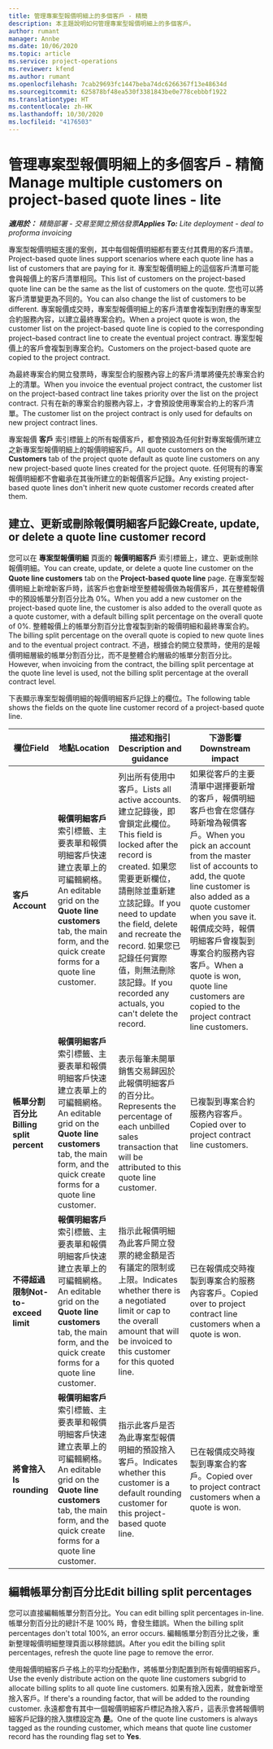 ```yaml
---
title: 管理專案型報價明細上的多個客戶 - 精簡
description: 本主題說明如何管理專案型報價明細上的多個客戶。
author: rumant
manager: Annbe
ms.date: 10/06/2020
ms.topic: article
ms.service: project-operations
ms.reviewer: kfend
ms.author: rumant
ms.openlocfilehash: 7cab29693fc1447beba74dc6266367f13e48634d
ms.sourcegitcommit: 625878bf48ea530f3381843be0e778cebbbf1922
ms.translationtype: HT
ms.contentlocale: zh-HK
ms.lasthandoff: 10/30/2020
ms.locfileid: "4176503"
---
```

# <a name="manage-multiple-customers-on-project-based-quote-lines---lite"></a><span data-ttu-id="47cdf-103">管理專案型報價明細上的多個客戶 - 精簡</span><span class="sxs-lookup"><span data-stu-id="47cdf-103">Manage multiple customers on project-based quote lines - lite</span></span>

<span data-ttu-id="47cdf-104">_**適用於：** 精簡部署 - 交易至開立預估發票_</span><span class="sxs-lookup"><span data-stu-id="47cdf-104">_**Applies To:** Lite deployment - deal to proforma invoicing_</span></span>

<span data-ttu-id="47cdf-105">專案型報價明細支援的案例，其中每個報價明細都有要支付其費用的客戶清單。</span><span class="sxs-lookup"><span data-stu-id="47cdf-105">Project-based quote lines support scenarios where each quote line has a list of customers that are paying for it.</span></span> <span data-ttu-id="47cdf-106">專案型報價明細上的這個客戶清單可能會與報價上的客戶清單相同。</span><span class="sxs-lookup"><span data-stu-id="47cdf-106">This list of customers on the project-based quote line can be the same as the list of customers on the quote.</span></span> <span data-ttu-id="47cdf-107">您也可以將客戶清單變更為不同的。</span><span class="sxs-lookup"><span data-stu-id="47cdf-107">You can also change the list of customers to be different.</span></span> <span data-ttu-id="47cdf-108">專案報價成交時，專案型報價明細上的客戶清單會複製到對應的專案型合約服務內容，以建立最終專案合約。</span><span class="sxs-lookup"><span data-stu-id="47cdf-108">When a project quote is won, the customer list on the project-based quote line is copied to the corresponding project–based contract line to create the eventual project contract.</span></span> <span data-ttu-id="47cdf-109">專案型報價上的客戶會複製到專案合約。</span><span class="sxs-lookup"><span data-stu-id="47cdf-109">Customers on the project-based quote are copied to the project contract.</span></span>

<span data-ttu-id="47cdf-110">為最終專案合約開立發票時，專案型合約服務內容上的客戶清單將優先於專案合約上的清單。</span><span class="sxs-lookup"><span data-stu-id="47cdf-110">When you invoice the eventual project contract, the customer list on the project-based contract line takes priority over the list on the project contract.</span></span> <span data-ttu-id="47cdf-111">只有在新的專案合約服務內容上，才會預設使用專案合約上的客戶清單。</span><span class="sxs-lookup"><span data-stu-id="47cdf-111">The customer list on the project contract is only used for defaults on new project contract lines.</span></span>

<span data-ttu-id="47cdf-112">專案報價 **客戶** 索引標籤上的所有報價客戶，都會預設為任何針對專案報價所建立之新專案型報價明細上的報價明細客戶。</span><span class="sxs-lookup"><span data-stu-id="47cdf-112">All quote customers on the **Customers** tab of the project quote default as quote line customers on any new project-based quote lines created for the project quote.</span></span> <span data-ttu-id="47cdf-113">任何現有的專案報價明細都不會繼承在其後所建立的新報價客戶記錄。</span><span class="sxs-lookup"><span data-stu-id="47cdf-113">Any existing project-based quote lines don't inherit new quote customer records created after them.</span></span>

## <a name="create-update-or-delete-a-quote-line-customer-record"></a><span data-ttu-id="47cdf-114">建立、更新或刪除報價明細客戶記錄</span><span class="sxs-lookup"><span data-stu-id="47cdf-114">Create, update, or delete a quote line customer record</span></span>

<span data-ttu-id="47cdf-115">您可以在 **專案型報價明細** 頁面的 **報價明細客戶** 索引標籤上，建立、更新或刪除報價明細。</span><span class="sxs-lookup"><span data-stu-id="47cdf-115">You can create, update, or delete a quote line customer on the **Quote line customers** tab on the **Project-based quote line** page.</span></span> <span data-ttu-id="47cdf-116">在專案型報價明細上新增新客戶時，該客戶也會新增至整體報價做為報價客戶，其在整體報價中的預設帳單分割百分比為 0%。</span><span class="sxs-lookup"><span data-stu-id="47cdf-116">When you add a new customer on the project-based quote line, the customer is also added to the overall quote as a quote customer, with a default billing split percentage on the overall quote of 0%.</span></span> <span data-ttu-id="47cdf-117">整體報價上的帳單分割百分比會複製到新的報價明細和最終專案合約。</span><span class="sxs-lookup"><span data-stu-id="47cdf-117">The billing split percentage on the overall quote is copied to new quote lines and to the eventual project contract.</span></span> <span data-ttu-id="47cdf-118">不過，根據合約開立發票時，使用的是報價明細層級的帳單分割百分比，而不是整體合約層級的帳單分割百分比。</span><span class="sxs-lookup"><span data-stu-id="47cdf-118">However, when invoicing from the contract, the billing split percentage at the quote line level is used, not the billing split percentage at the overall contract level.</span></span> 

<span data-ttu-id="47cdf-119">下表顯示專案型報價明細的報價明細客戶記錄上的欄位。</span><span class="sxs-lookup"><span data-stu-id="47cdf-119">The following table shows the fields on the quote line customer record of a project-based quote line.</span></span>

| <span data-ttu-id="47cdf-120">欄位</span><span class="sxs-lookup"><span data-stu-id="47cdf-120">Field</span></span> | <span data-ttu-id="47cdf-121">地點</span><span class="sxs-lookup"><span data-stu-id="47cdf-121">Location</span></span> | <span data-ttu-id="47cdf-122">描述和指引</span><span class="sxs-lookup"><span data-stu-id="47cdf-122">Description and guidance</span></span> | <span data-ttu-id="47cdf-123">下游影響</span><span class="sxs-lookup"><span data-stu-id="47cdf-123">Downstream impact</span></span> |
| --- | --- | --- | --- |
| <span data-ttu-id="47cdf-124">**客戶**</span><span class="sxs-lookup"><span data-stu-id="47cdf-124">**Account**</span></span> | <span data-ttu-id="47cdf-125">**報價明細客戶** 索引標籤、主要表單和報價明細客戶快速建立表單上的可編輯網格。</span><span class="sxs-lookup"><span data-stu-id="47cdf-125">An editable grid on the **Quote line customers** tab, the main form, and the quick create forms for a quote line customer.</span></span> | <span data-ttu-id="47cdf-126">列出所有使用中客戶。</span><span class="sxs-lookup"><span data-stu-id="47cdf-126">Lists all active accounts.</span></span> <span data-ttu-id="47cdf-127">建立記錄後，即會鎖定此欄位。</span><span class="sxs-lookup"><span data-stu-id="47cdf-127">This field is locked after the record is created.</span></span> <span data-ttu-id="47cdf-128">如果您需要更新欄位，請刪除並重新建立該記錄。</span><span class="sxs-lookup"><span data-stu-id="47cdf-128">If you need to update the field, delete and recreate the record.</span></span> <span data-ttu-id="47cdf-129">如果您已記錄任何實際值，則無法刪除該記錄。</span><span class="sxs-lookup"><span data-stu-id="47cdf-129">If you recorded any actuals, you can't delete the record.</span></span> | <span data-ttu-id="47cdf-130">如果從客戶的主要清單中選擇要新增的客戶，報價明細客戶也會在您儲存時新增為報價客戶。</span><span class="sxs-lookup"><span data-stu-id="47cdf-130">When you pick an account from the master list of accounts to add, the quote line customer is also added as a quote customer when you save it.</span></span> <span data-ttu-id="47cdf-131">報價成交時，報價明細客戶會複製到專案合約服務內容客戶。</span><span class="sxs-lookup"><span data-stu-id="47cdf-131">When a quote is won, quote line customers are copied to the project contract line customers.</span></span> |
| <span data-ttu-id="47cdf-132">**帳單分割百分比**</span><span class="sxs-lookup"><span data-stu-id="47cdf-132">**Billing split percent**</span></span> | <span data-ttu-id="47cdf-133">**報價明細客戶** 索引標籤、主要表單和報價明細客戶快速建立表單上的可編輯網格。</span><span class="sxs-lookup"><span data-stu-id="47cdf-133">An editable grid on the **Quote line customers** tab, the main form, and the quick create forms for a quote line customer.</span></span> | <span data-ttu-id="47cdf-134">表示每筆未開單銷售交易歸因於此報價明細客戶的百分比。</span><span class="sxs-lookup"><span data-stu-id="47cdf-134">Represents the percentage of each unbilled sales transaction that will be attributed to this quote line customer.</span></span> | <span data-ttu-id="47cdf-135">已複製到專案合約服務內容客戶。</span><span class="sxs-lookup"><span data-stu-id="47cdf-135">Copied over to project contract line customers.</span></span> |
| <span data-ttu-id="47cdf-136">**不得超過限制**</span><span class="sxs-lookup"><span data-stu-id="47cdf-136">**Not-to-exceed limit**</span></span> | <span data-ttu-id="47cdf-137">**報價明細客戶** 索引標籤、主要表單和報價明細客戶快速建立表單上的可編輯網格。</span><span class="sxs-lookup"><span data-stu-id="47cdf-137">An editable grid on the **Quote line customers** tab, the main form, and the quick create forms for a quote line customer.</span></span> | <span data-ttu-id="47cdf-138">指示此報價明細為此客戶開立發票的總金額是否有議定的限制或上限。</span><span class="sxs-lookup"><span data-stu-id="47cdf-138">Indicates whether there is a negotiated limit or cap to the overall amount that will be invoiced to this customer for this quoted line.</span></span> | <span data-ttu-id="47cdf-139">已在報價成交時複製到專案合約服務內容客戶。</span><span class="sxs-lookup"><span data-stu-id="47cdf-139">Copied over to project contract line customers when a quote is won.</span></span> |
| <span data-ttu-id="47cdf-140">**將會捨入**</span><span class="sxs-lookup"><span data-stu-id="47cdf-140">**Is rounding**</span></span> | <span data-ttu-id="47cdf-141">**報價明細客戶** 索引標籤、主要表單和報價明細客戶快速建立表單上的可編輯網格。</span><span class="sxs-lookup"><span data-stu-id="47cdf-141">An editable grid on the **Quote line customers** tab, the main form, and the quick create forms for a quote line customer.</span></span> | <span data-ttu-id="47cdf-142">指示此客戶是否為此專案型報價明細的預設捨入客戶。</span><span class="sxs-lookup"><span data-stu-id="47cdf-142">Indicates whether this customer is a default rounding customer for this project-based quote line.</span></span> | <span data-ttu-id="47cdf-143">已在報價成交時複製到專案合約客戶。</span><span class="sxs-lookup"><span data-stu-id="47cdf-143">Copied over to project contract customers when a quote is won.</span></span> |

## <a name="edit-billing-split-percentages"></a><span data-ttu-id="47cdf-144">編輯帳單分割百分比</span><span class="sxs-lookup"><span data-stu-id="47cdf-144">Edit billing split percentages</span></span>

<span data-ttu-id="47cdf-145">您可以直接編輯帳單分割百分比。</span><span class="sxs-lookup"><span data-stu-id="47cdf-145">You can edit billing split percentages in-line.</span></span> <span data-ttu-id="47cdf-146">帳單分割百分比的總計不是 100% 時，會發生錯誤。</span><span class="sxs-lookup"><span data-stu-id="47cdf-146">When the billing split percentages don't total 100%, an error occurs.</span></span> <span data-ttu-id="47cdf-147">編輯帳單分割百分比之後，重新整理報價明細整理頁面以移除錯誤。</span><span class="sxs-lookup"><span data-stu-id="47cdf-147">After you edit the billing split percentages, refresh the quote line page to remove the error.</span></span>

<span data-ttu-id="47cdf-148">使用報價明細客戶子格上的平均分配動作，將帳單分割配置到所有報價明細客戶。</span><span class="sxs-lookup"><span data-stu-id="47cdf-148">Use the evenly distribute action on the quote line customers subgrid to allocate billing splits to all quote line customers.</span></span> <span data-ttu-id="47cdf-149">如果有捨入因素，就會新增至捨入客戶。</span><span class="sxs-lookup"><span data-stu-id="47cdf-149">If there's a rounding factor, that will be added to the rounding customer.</span></span> <span data-ttu-id="47cdf-150">永遠都會有其中一個報價明細客戶標記為捨入客戶，這表示會將報價明細客戶記錄的捨入旗標設定為 **是**。</span><span class="sxs-lookup"><span data-stu-id="47cdf-150">One of the quote line customers is always tagged as the rounding customer, which means that quote line customer record has the rounding flag set to **Yes**.</span></span> 
